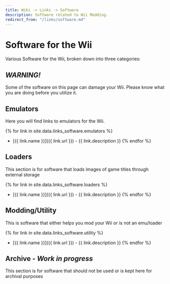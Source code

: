 ```yaml
---
title: Wiki -> Links -> Software
description: Software related to Wii Modding.
redirect_from: "/links/software.md"
---
```


# Software for the Wii

  Various Software for the Wii, broken down into three categories:

## ***WARNING!***

  Some of the software on this page can damage your Wii. Please know what you are doing before you utilize it.

## Emulators

  Here you will find links to emulators for the Wii.

{% for link in site.data.links_software.emulators %}
  * [{{ link.name }}]({{ link.url }}) - {{ link.description }}
{% endfor %}

## Loaders

  This section is for software that loads images of game titles through external storage

{% for link in site.data.links_software.loaders %}
  * [{{ link.name }}]({{ link.url }}) - {{ link.description }}
{% endfor %}

## Modding/Utility

  This is software that either helps you mod your Wii or is not an emu/loader

{% for link in site.data.links_software.utility %}
  * [{{ link.name }}]({{ link.url }}) - {{ link.description }}
{% endfor %}

## Archive - *Work in progress*

  This section is for software that should not be used or is kept here for archival purposes

